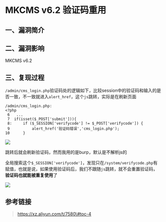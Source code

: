 MKCMS v6.2 验证码重用
=====================

一、漏洞简介
------------

二、漏洞影响
------------

MKCMS v6.2

三、复现过程
------------

`/admin/cms_login.php`验证码处的逻辑如下，比较session中的验证码和输入的是否一致，不一致就进入`alert_href`，这个`js`跳转，实际是在刷新页面

    /admin/cms_login.php:
    <?php 
     6   ...
     7  if(isset($_POST['submit'])){
     8:     if ($_SESSION['verifycode'] != $_POST['verifycode']) {
     9          alert_href('验证码错误','cms_login.php');
    10      }

![](/Users/aresx/Documents/VulWiki/.resource/MKCMSv6.2验证码重用/media/rId24.png)

跳转后就会刷新验证码，然而我用的是burp，默认是不解析js的

全局搜索这个`$_SESSION['verifycode']`，发现只在`/system/verifycode.php`有赋值，也就是说，如果使用验证码后，我们不跟随`js`跳转，就不会重置验证码，**验证码也就能被重复使用**了

![](/Users/aresx/Documents/VulWiki/.resource/MKCMSv6.2验证码重用/media/rId25.png)

参考链接
--------

> https://xz.aliyun.com/t/7580\#toc-4

